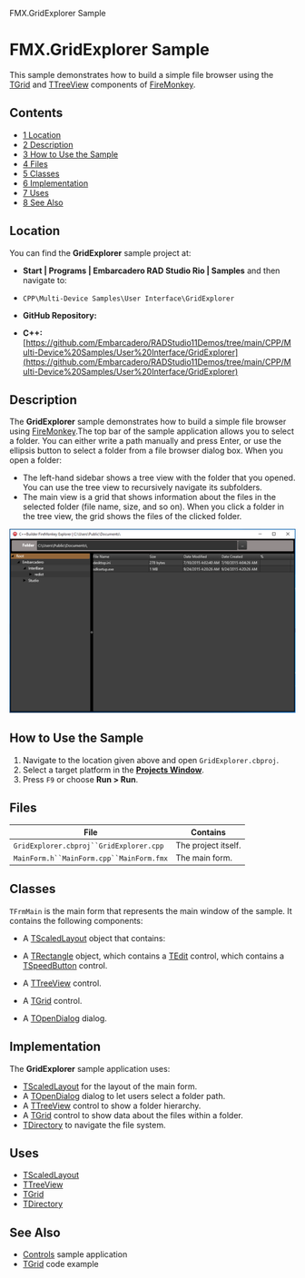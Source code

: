 FMX.GridExplorer Sample[]()
# FMX.GridExplorer Sample 


This sample demonstrates how to build a simple file browser using the [TGrid](http://docwiki.embarcadero.com/Libraries/en/FMX.Grid.TGrid) and [TTreeView](http://docwiki.embarcadero.com/Libraries/en/FMX.TreeView.TTreeView) components of [FireMonkey](http://docwiki.embarcadero.com/RADStudio/en/FireMonkey).
## Contents



* [1 Location](#Location)
* [2 Description](#Description)
* [3 How to Use the Sample](#How_to_Use_the_Sample)
* [4 Files](#Files)
* [5 Classes](#Classes)
* [6 Implementation](#Implementation)
* [7 Uses](#Uses)
* [8 See Also](#See_Also)


## Location 

You can find the **GridExplorer** sample project at:
* **Start | Programs | Embarcadero RAD Studio Rio | Samples** and then navigate to:

* `CPP\Multi-Device Samples\User Interface\GridExplorer`

* **GitHub Repository:**

* **C++:**[https://github.com/Embarcadero/RADStudio11Demos/tree/main/CPP/Multi-Device%20Samples/User%20Interface/GridExplorer](https://github.com/Embarcadero/RADStudio11Demos/tree/main/CPP/Multi-Device%20Samples/User%20Interface/GridExplorer)

## Description 

The **GridExplorer** sample demonstrates how to build a simple file browser using [FireMonkey](http://docwiki.embarcadero.com/RADStudio/en/FireMonkey).The top bar of the sample application allows you to select a folder. You can either write a path manually and press Enter, or use the ellipsis button to select a folder from a file browser dialog box.
When you open a folder:

*  The left-hand sidebar shows a tree view with the folder that you opened. You can use the tree view to recursively navigate its subfolders.
*  The main view is a grid that shows information about the files in the selected folder (file name, size, and so on).
When you click a folder in the tree view, the grid shows the files of the clicked folder.

![GridExplorer.png](Readme%20Files/GridExplorer.png)


## How to Use the Sample 


1.  Navigate to the location given above and open `GridExplorer.cbproj`.
2.  Select a target platform in the **[Projects Window](http://docwiki.embarcadero.com/RADStudio/en/Projects_Window)**.
3.  Press `F9` or choose **Run > Run**.

## Files 



| File                                     | Contains            |
| ---------------------------------------- | ------------------- |
| `GridExplorer.cbproj``GridExplorer.cpp`  | The project itself. |
| `MainForm.h``MainForm.cpp``MainForm.fmx` | The main form.      |


## Classes 

`TFrmMain` is the main form that represents the main window of the sample. It contains the following components:
*  A [TScaledLayout](http://docwiki.embarcadero.com/Libraries/en/FMX.Layouts.TScaledLayout) object that contains:

*  A [TRectangle](http://docwiki.embarcadero.com/Libraries/en/FMX.Objects.TRectangle) object, which contains a [TEdit](http://docwiki.embarcadero.com/Libraries/en/FMX.Edit.TEdit) control, which contains a [TSpeedButton](http://docwiki.embarcadero.com/Libraries/en/FMX.StdCtrls.TSpeedButton) control.
*  A [TTreeView](http://docwiki.embarcadero.com/Libraries/en/FMX.TreeView.TTreeView) control.
*  A [TGrid](http://docwiki.embarcadero.com/Libraries/en/FMX.Grid.TGrid) control.

*  A [TOpenDialog](http://docwiki.embarcadero.com/Libraries/en/FMX.Dialogs.TOpenDialog) dialog.

## Implementation 

The **GridExplorer** sample application uses:
* [TScaledLayout](http://docwiki.embarcadero.com/Libraries/en/FMX.Layouts.TScaledLayout) for the layout of the main form.
*  A [TOpenDialog](http://docwiki.embarcadero.com/Libraries/en/FMX.Dialogs.TOpenDialog) dialog to let users select a folder path.
*  A [TTreeView](http://docwiki.embarcadero.com/Libraries/en/FMX.TreeView.TTreeView) control to show a folder hierarchy.
*  A [TGrid](http://docwiki.embarcadero.com/Libraries/en/FMX.Grid.TGrid) control to show data about the files within a folder.
* [TDirectory](http://docwiki.embarcadero.com/Libraries/en/System.IOUtils.TDirectory) to navigate the file system.

## Uses 


* [TScaledLayout](http://docwiki.embarcadero.com/Libraries/en/FMX.Layouts.TScaledLayout)
* [TTreeView](http://docwiki.embarcadero.com/Libraries/en/FMX.TreeView.TTreeView)
* [TGrid](http://docwiki.embarcadero.com/Libraries/en/FMX.Grid.TGrid)
* [TDirectory](http://docwiki.embarcadero.com/Libraries/en/System.IOUtils.TDirectory)

## See Also 


* [Controls](http://docwiki.embarcadero.com/CodeExamples/en/FMX.ControlsDemo_Sample) sample application
* [TGrid](http://docwiki.embarcadero.com/CodeExamples/en/TGrid_%28Delphi%29) code example





